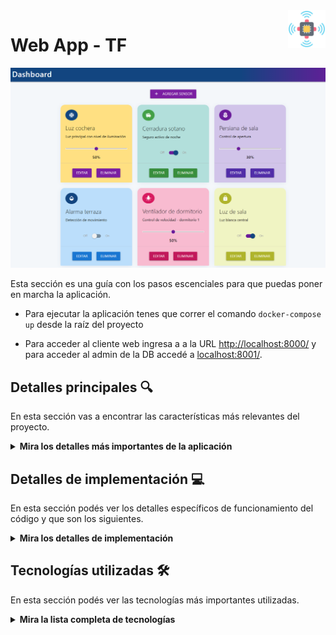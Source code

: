 <a >
    <img src="src\frontend\static\images\logo.png" alt="logo" title="Goto IoT" align="right" width="60" height="60" />
</a>

Web App - TF
=======================

![architecture](web_app.png)


Esta sección es una guía con los pasos escenciales para que puedas poner en marcha la aplicación.

- Para ejecutar la aplicación tenes que correr el comando `docker-compose up` desde la raíz del proyecto

- Para acceder al cliente web ingresa a a la URL [http://localhost:8000/](http://localhost:8000/) y para acceder al admin de la DB accedé a [localhost:8001/](http://localhost:8001/). 


## Detalles principales 🔍

En esta sección vas a encontrar las características más relevantes del proyecto.

<details><summary><b>Mira los detalles más importantes de la aplicación</b></summary><br>
<br>


### Organización del proyecto

En la siguiente ilustración podés ver cómo está organizado el proyecto para que tengas en claro qué cosas hay en cada lugar.

```sh
├── db                          # directorio de la DB
│   ├── data                    # estructura y datos de la DB
│   └── dumps                   # directorio de estructuras de la DB
│       └── smart_home.sql      # estructura con la base de datos "smart_home"
└── src                         # directorio codigo fuente
│   ├── backend                 # directorio para el backend de la aplicacion
│   │   ├── index.js            # codigo principal del backend
│   │   ├── mysql-connector.js  # codigo de conexion a la base de datos
│   │   ├── package.json        # configuracion de proyecto NodeJS
│   │   └── package-lock.json   # configuracion de proyecto NodeJS
│   └── frontend                # directorio para el frontend de la aplicacion
│       ├── js                  # codigo javascript que se compila automáticamente
│       ├── static              # donde alojan archivos de estilos, imagenes, fuentes, etc.
│       ├── ts                  # donde se encuentra el codigo TypeScript a desarrollar
│       └── index.html          # archivo principal del cliente HTML
├── docker-compose.yml          # archivo donde se aloja la configuracion completa
├── README.md                   # este archivo
├── CHANGELOG.md                # archivo para guardar los cambios del proyecto
├── LICENSE.md                  # licencia del proyecto
```


</details>

## Detalles de implementación 💻

En esta sección podés ver los detalles específicos de funcionamiento del código y que son los siguientes.

<details><summary><b>Mira los detalles de implementación</b></summary><br>

### Agregar un dispositivo

- Hacer click sobre el boton "Agregar Sensor" y se abrirá un formulario
- Ingresar los siguiente datos:
    - Nombre del sensor
    - Descripción
    - Tipo de control (Switch o Slider bar)
    - Nombre del icono
    - Valor inicial (decimal de 0 a 1)
- Al completar el formulario dar clik sobre el boton "Crear sennsor"


### Frontend

El frontend de este proyecto fue desarrollado utilizando TypeScript, HTML y la librería Materialize para el diseño visual. El objetivo principal fue crear un dashboard donde se pueden visualizar y gestionar distintos sensores, mostrando cada uno en una tarjeta (card) para facilitar su comprensión y control. Para mantener el código ordenado y modular, las funciones principales se separaron en diferentes archivos según su responsabilidad.

Para la gestión de tarjetas, se utilizan archivos como cardDB.ts, cardAdd.ts, cardEdit.ts, cardEditSendDB.ts y cardDelete.ts. Estos archivos permiten agregar, editar y eliminar tarjetas de manera eficiente. El archivo cardSlider.ts se encarga de implementar los sliders o switches que aparecen en las tarjetas, facilitando el cambio de estado de los sensores de forma visual y rápida. Además, device.ts maneja aspectos específicos del dispositivo donde se ejecuta la aplicación, adaptando la funcionalidad según sea necesario. En las siguietnes lineas se detalla cada script TypeScript con su respectiva funcioanlidad.

- cardDB.ts: Gestiona obtener informacion de la base de datos y cargar en cada tarjeta.
- cardAdd.ts: Función para agregar nuevas tarjetas, incluyendo la validación de los datos ingresados por el usuario.
- cardEdit.ts: Permite editar tarjetas existentes, se activa con el boton "Editar", mostrando los datos actuales en el formulario de edición.
- cardEditSendDB.ts: Se encarga de enviar los cambios realizados en la edición de una tarjeta a la base de datos local.
- cardDelete.ts: Gestiona la eliminación de tarjetas, a trves del boton "Eliminar", solicitando confirmación antes de borrar.
- cardSlider.ts: Implementa el slider o switch dentro de cada tarjeta, permitiendo cambiar el estado de los sensores de forma visual.
- mian.ts: Organiza todas las funciones independientes.

En cuanto a la interacción del usuario, este puede agregar nuevas tarjetas llenando un formulario, editar las tarjetas existentes (con validaciones para asegurar la integridad de los datos), y eliminar tarjetas, siempre solicitando confirmación para evitar borrados accidentales. La navegación entre las tarjetas se realiza de manera sencilla gracias al slider, y la aplicación muestra mensajes claros para informar sobre el estado de las acciones realizadas. Se priorizó la modularidad del código, la persistencia local de los datos y la retroalimentación inmediata al usuario para asegurar una experiencia fluida y confiable.

Principales interacciones de usuario:

- Agregar una nueva tarjeta llenando un formulario con validación.
- Editar tarjetas ya creadas, mostrando los datos actuales para modificarlos.
- Eliminar tarjetas, siempre pidiendo confirmación antes.
- Navegar entre tarjetas usando un slider visual.
- Recibir mensajes de error o confirmación según lo que se haga.

### Backend

El backend, desarrollado en Node.js con JavaScript, utiliza Express para gestionar las rutas HTTP y MySQL para la persistencia de datos. El archivo index.js actúa como servidor, recibiendo solicitudes del frontend y respondiendo con la información solicitada. La conexión a la base de datos MySQL se realiza a través de mysql-connector.js, permitiendo ejecutar consultas SQL para gestionar los datos de las tarjetas.

La estructura de la base de datos está definida en smart_home.sql, asegurando la integridad de los datos. El archivo package.json gestiona las dependencias necesarias, como Express y el conector de MySQL.

El frontend se comunica con el backend mediante solicitudes HTTP, permitiendo operaciones CRUD (crear, leer, actualizar, eliminar) sobre las tarjetas. El backend procesa estas solicitudes, interactúa con la base de datos y responde al cliente web con los resultados.

Entre las responsabilidades más relevantes del backend se encuentran:

- Gestionar la autenticación y el flujo de datos entre el cliente web y la base de datos.
- Ejecutar operaciones CRUD sobre las tarjetas de manera eficiente y segura.
- Mantener la integridad y consistencia de los datos almacenados en MySQL.
- Responder al frontend con información actualizada y mensajes de estado claros.
- Facilitar la escalabilidad y el mantenimiento del sistema gracias a su estructura modular.

<details><summary><b>Endpoints disponibles</b></summary><br>


1) Obtener todos los dispositivos.

```json
{
    "method": "GET",
    "endpoint": "/devices/",
    "request_headers": "application/json",
    "request_body": "",
    "response_code": 200,
    "response_body": [
        {
            "id": 1,
            "name": "Luz 2",
            "description": "Luz de la cocina",
            "tipo": 0,
            "valor": null,
            "iconMate": "toys"
        }
    ]
}
``` 

2) Crear un nuevo dispositivo.

```json
{
    "method": "POST",
    "endpoint": "/devices/",
    "request_headers": "application/json",
    "request_body": {
        "name": "Bedroom Light",
        "description": "Luz del dormitorio",
        "tipo": 0,
        "valor": 0,
        "iconMate": "light_bulb"
    },
    "response_code": 201,
    "response_body": {
        "message": "Dispositivo creado exitosamente",
        "id": 3
    }
}
``` 

3) Actualizar un dispositivo existente.

```json
{
    "method": "PUT",
    "endpoint": "/devices/:id",
    "request_headers": "application/json",
    "request_body": {
        "name": "Updated Device Name",
        "valor": 1,
        "description": "Nueva descripción"
    },
    "response_code": 200,
    "response_body": {
        "message": "Dispositivo actualizado"
    }
}
``` 

4) Eliminar un dispositivo.

```json
{
    "method": "DELETE",
    "endpoint": "/devices/:id",
    "request_headers": "application/json",
    "request_body": "",
    "response_code": 200,
    "response_body": {
        "message": "Dispositivo eliminado"
    }
}
``` 

</details>

</details>


## Tecnologías utilizadas 🛠️

En esta sección podés ver las tecnologías más importantes utilizadas.

<details><summary><b>Mira la lista completa de tecnologías</b></summary><br>

* [Docker](https://www.docker.com/) - Ecosistema que permite la ejecución de contenedores de software.
* [Docker Compose](https://docs.docker.com/compose/) - Herramienta que permite administrar múltiples contenedores de Docker.
* [Node JS](https://nodejs.org/es/) - Motor de ejecución de código JavaScript en backend.
* [MySQL](https://www.mysql.com/) - Base de datos para consultar y almacenar datos.
* [PHPMyAdmin](https://www.phpmyadmin.net/) - Administrador web de base de datos.
* [Material Design](https://material.io/design) - Bibliotecas de estilo responsive para aplicaciones web.
* [TypeScript](https://www.typescriptlang.org/) - Superset de JavaScript tipado y con clases.

</details>

